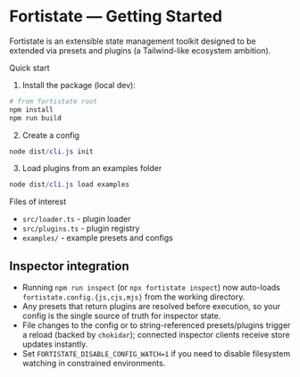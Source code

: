 # Fortistate — Getting Started

Fortistate is an extensible state management toolkit designed to be extended via presets and plugins (a Tailwind-like ecosystem ambition).

Quick start

1) Install the package (local dev):

```powershell
# from fortistate root
npm install
npm run build
```

2) Create a config

```powershell
node dist/cli.js init
```

3) Load plugins from an examples folder

```powershell
node dist/cli.js load examples
```

Files of interest
- `src/loader.ts` - plugin loader
- `src/plugins.ts` - plugin registry
- `examples/` - example presets and configs

Inspector integration
---------------------

- Running `npm run inspect` (or `npx fortistate inspect`) now auto-loads `fortistate.config.{js,cjs,mjs}` from the working directory.
- Any presets that return plugins are resolved before execution, so your config is the single source of truth for inspector state.
- File changes to the config or to string-referenced presets/plugins trigger a reload (backed by `chokidar`); connected inspector clients receive store updates instantly.
- Set `FORTISTATE_DISABLE_CONFIG_WATCH=1` if you need to disable filesystem watching in constrained environments.


